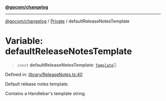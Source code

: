[**@gocom/changelog**](../README.md)

***

[@gocom/changelog](../README.md) / [Private](../Internal/Private.md) / defaultReleaseNotesTemplate

# Variable: defaultReleaseNotesTemplate

> `const` **defaultReleaseNotesTemplate**: [`Template`](../Types/API.Template.md)[]

Defined in: [library/ReleaseNotes.ts:40](https://github.com/gocom/changelog/blob/c300ceda8a5cb6aad0ac92a8076ab894cbc94c3c/src/library/ReleaseNotes.ts#L40)

Default release notes template.

Contains a Handlebar's template string.
